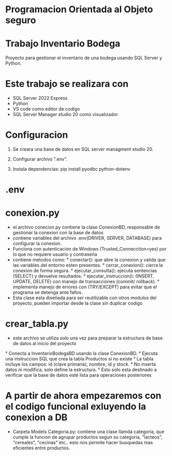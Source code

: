 # Programacion Orientada al Objeto seguro
# Trabajo Inventario Bodega 

Proyecto para gestionar el inventario de una bodega usando SQL Server y Python.

# Este trabajo se realizara con 

- SQL Server 2022 Express
- Python 
- VS code como editor de codigo
- SQL Server Manager studio 20 como visualizador 

# Configuracion

1. Se creara una base de datos en SQL server managment studio 20.

2. Configurar archivo ".env".

3. Instala dependencias: pip install pyodbc python-dotenv


# .env
# conexion.py
- el archivo conecion.py contiene la clase ConexionBD, responsable de gestionar la conexion con la base de datos 
- contiene variables del archivo .env(DRIVER, SERVER, DATABASE) para configurar la conexion.
- Funciona con autenticacion de Windows (Trusted_Connecction=yes) por lo que no requiere usuario y contraseña
- contiene metodos como:
° conectar(): que abre la conexion y valida que las variables del entorno esten presentes.
° cerrar_conexion(): cierra la conexion de forma segura.
° ejecutar_consulta(): ejecuta sentencias  (SELECT) y devuelve resultados.
° ejecutar_instruccion(): (INSERT, UPDATE, DELETE) con manejo de transacciones (commit/ rollback).
° implementa manejo de errores con (TRY/EXCEPT) para evitar que el programa se detenga ante fallos.
- Esta clase esta diseñada para ser reutilizable con otros modulos del proyecto, pueden importar desde la clase sin duplicar codigo


# crear_tabla.py
- este archivo se utiliza solo una vez para preparar la estructura de base de datos al inicio del proyecto

° Conecta a InventarioBodegaBD usando la clase ConexionBD.
° Ejecuta una instruccion SQL que crea la tabla Productos si no existe
° La tabla incluye los campos: id (clave primaria), nombre, id y stock.
° No inserta datos ni modifica, solo define la estructura.
° Esto solo esta destinado a verificar que la base de datos esté lista para operaciones posteriores


# A partir de ahora empezaremos con el codigo funcional exluyendo la conexion a DB

- Carpeta Models
Categoria.py:
contiene una clase llamda categoria, que cumple la funcion de agrupar productos segun su categoria, "lacteos", "cereales", "cecinas" etc..
esto nos permite hacer busquedas mas eficientes entre productos.